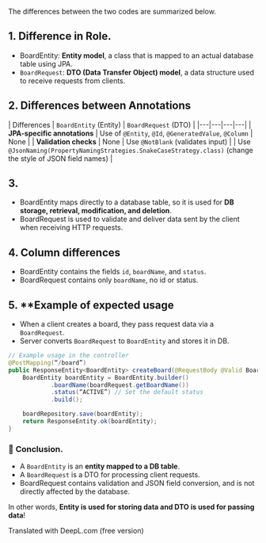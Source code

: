 The differences between the two codes are summarized below.

## 1. **Difference in Role**.
- BoardEntity: **Entity model**, a class that is mapped to an actual database table using JPA.
- `BoardRequest`: **DTO (Data Transfer Object) model**, a data structure used to receive requests from clients.

## 2. Differences between Annotations
| Differences | `BoardEntity` (Entity) | `BoardRequest` (DTO) |
|---|---|---|---|
| **JPA-specific annotations** | Use of `@Entity`, `@Id`, `@GeneratedValue`, `@Column` | None |
| **Validation checks** | None | Use `@NotBlank` (validates input) |
| Use `@JsonNaming(PropertyNamingStrategies.SnakeCaseStrategy.class)` (change the style of JSON field names) |

## 3.
- BoardEntity maps directly to a database table, so it is used for **DB storage, retrieval, modification, and deletion**.
- BoardRequest is used to validate and deliver data sent by the client when receiving HTTP requests.

## 4. Column differences
- BoardEntity contains the fields `id`, `boardName`, and `status`.
- BoardRequest contains only `boardName`, no id or status.

## 5. **Example of expected usage
- When a client creates a board, they pass request data via a `BoardRequest`.
- Server converts `BoardRequest` to `BoardEntity` and stores it in DB.

```java
// Example usage in the controller
@PostMapping(“/board”)
public ResponseEntity<BoardEntity> createBoard(@RequestBody @Valid BoardRequest boardRequest) {
    BoardEntity boardEntity = BoardEntity.builder()
            .boardName(boardRequest.getBoardName())
            .status(“ACTIVE”) // Set the default status
            .build();

    boardRepository.save(boardEntity);
    return ResponseEntity.ok(boardEntity);
}
```

### 📌 **Conclusion**.
- A `BoardEntity` is an **entity mapped to a DB table**.
- A `BoardRequest` is a DTO for processing client requests.
- BoardRequest contains validation and JSON field conversion, and is not directly affected by the database.

In other words, **Entity is used for storing data and DTO is used for passing data**!

Translated with DeepL.com (free version)